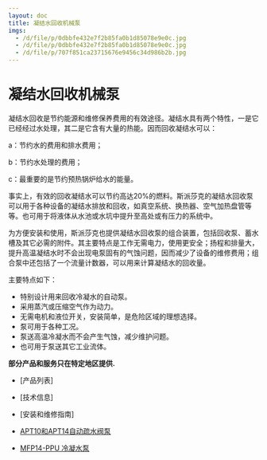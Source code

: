 ```yaml
---
layout: doc
title: 凝结水回收机械泵
imgs:
  - /d/file/p/0dbbfe432e7f2b85fa0b1d85078e9e0c.jpg
  - /d/file/p/0dbbfe432e7f2b85fa0b1d85078e9e0c.jpg
  - /d/file/p/707f851ca23715676e9456c34d986b2b.jpg
---
```


# 凝结水回收机械泵

凝结水回收是节约能源和维修保养费用的有效途径。凝结水具有两个特性，一是它已经经过水处理，其二是它含有大量的热能。因而回收凝结水可以：

a：节约水的费用和排水费用；

b：节约水处理的费用；

c：最重要的是节约预热锅炉给水的能量。

事实上，有效的回收凝结水可以节约高达20%的燃料。斯派莎克的凝结水回收泵可以用于各种设备的凝结水排放和回收，如真空系统、换热器、空气加热盘管等等。也可用于将液体从水池或水坑中提升至高处或有压力的系统中。

为方便安装和使用，斯派莎克也提供凝结水回收泵的组合装置，包括回收泵、蓄水槽及其它必需的附件。其主要特点是工作无需电力，使用更安全；扬程和排量大，提升高温凝结水时不会出现电泵固有的气蚀问题，因而减少了设备的维修费用；组合泵中还包括了一个流量计数器，可以用来计算凝结水的回收量。

主要特点如下：

- 特别设计用来回收冷凝水的自动泵。
- 采用蒸汽或压缩空气作为动力。
- 无需电机和液位开关，安装简单，是危险区域的理想选择。
- 泵可用于各种工况。
- 泵送高温冷凝水而不会产生气蚀，减少维护问题。
- 也可用于泵送其它工业流体。

**部分产品和服务只在特定地区提供.**

- [产品列表]
- [技术信息]
- [安装和维修指南]

- [APT10和APT14自动疏水阀泵](/pressure-powered-pumps/APT10-APT14.html 'APT10和APT14自动疏水阀泵')
- [MFP14-PPU 冷凝水泵](/pressure-powered-pumps/MFP14-PPU.html 'MFP14-PPU 冷凝水泵')
